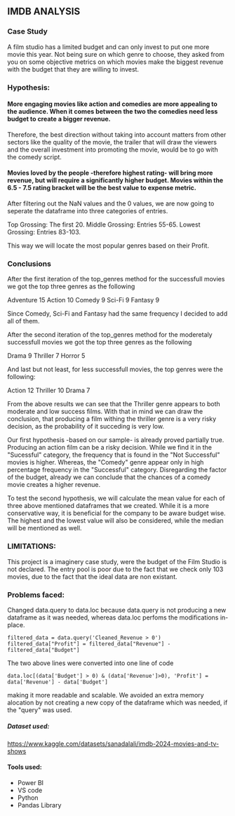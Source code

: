 ## IMDB ANALYSIS

### Case Study

A film studio has a limited budget and can only invest to put one more movie this year. Not being sure on which genre to choose, they asked from you on some objective metrics on which movies make the biggest revenue with the budget that they are willing to invest.

### Hypothesis: 

#### More engaging movies like action and comedies are more appealing to the audience. When it comes between the two the comedies need less budget to create a bigger revenue.

Therefore, the best direction without taking into account matters from other sectors like the quality of the movie, the trailer that will draw the viewers and the overall investment into promoting the movie, would be to go with the comedy script.

#### Movies loved by the people -therefore highest rating- will bring more revenue, but will require a significantly higher budget. Movies within the 6.5 - 7.5 rating bracket will be the best value to expense metric.


After filtering out the NaN values and the 0 values, we are now going to seperate the dataframe into three categories of entries.

Top Grossing: The first 20.
Middle Grossing: Entries 55-65.
Lowest Grossing: Entries 83-103.

This way we will locate the most popular genres based on their Profit.

### Conclusions

After the first iteration of the top_genres method for the successfull movies we got the top three genres as the following

Adventure           15
Action              10
Comedy               9
Sci-Fi               9
Fantasy              9

Since Comedy, Sci-Fi and Fantasy had the same frequency I decided to add all of them.

After the second iteration of the top_genres method for the moderetaly successfull movies we got the top three genres as the following

Drama                9
Thriller             7
Horror               5

And last but not least, for less successfull movies, the top genres were the following: 

Action              12
Thriller            10
Drama                7

From the above results we can see that the Thriller genre appears to both moderate and low success films. With that in mind we can draw the conclusion, that producing a film withing the thriller genre is a very risky decision, as the probability of it succeding is very low.

Our first hypothesis -based on our sample- is already proved partially true. Producing an action film can be a risky decision. While we find it in the "Sucessful" category, the frequency that is found in the "Not Successful" movies is higher. Whereas, the "Comedy" genre appear only in high percentage frequency in the "Successful" category. Disregarding the factor of the budget, already we can conclude that the chances of a comedy movie creates a higher revenue.

To test the second hypothesis, we will calculate the mean value for each of three above mentioned dataframes that we created. While it is a more conservative way, it is beneficial for the company to be aware budget wise. The highest and the lowest value will also be considered, while the median will be mentioned as well.


### LIMITATIONS:

This project is a imaginery case study, were the budget of the Film Studio is not declared. The entry pool is poor due to the fact that we check only 103 movies, due to the fact that the ideal data are non existant.

### Problems faced:

Changed data.query to data.loc because data.query is not producing a new dataframe as it was needed, whereas data.loc perfoms the modifications in-place.

    filtered_data = data.query('Cleaned_Revenue > 0')
    filtered_data["Profit"] = filtered_data["Revenue"] - filtered_data["Budget"]

The two above lines were converted into one line of code

    data.loc[(data['Budget'] > 0) & (data['Revenue']>0), 'Profit'] = data['Revenue'] - data['Budget']

making it more readable and scalable. We avoided an extra memory alocation by not creating a new copy of the dataframe which was needed, if the "query" was used.

##### Dataset used:
https://www.kaggle.com/datasets/sanadalali/imdb-2024-movies-and-tv-shows

#### Tools used:
- Power BI
- VS code
- Python
- Pandas Library